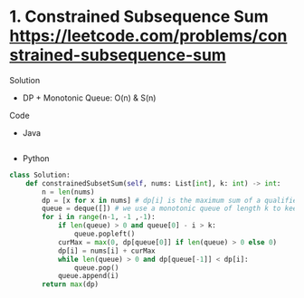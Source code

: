 # 1. Constrained Subsequence Sum https://leetcode.com/problems/constrained-subsequence-sum

Solution

-  DP + Monotonic Queue: O(n) & S(n)

Code

- Java

```java

```

- Python

```python
class Solution:
    def constrainedSubsetSum(self, nums: List[int], k: int) -> int:
        n = len(nums)
        dp = [x for x in nums] # dp[i] is the maximum sum of a qualified subsequence that starts with nums[i]. The transition equation will be: dp[i] = nums[i] + max(0, dp[i+1], dp[i+2], ..., dp[i+k])
        queue = deque([]) # we use a monotonic queue of length k to keep track of max(dp[i+1], dp[i+2], ..., dp[i+k])
        for i in range(n-1, -1 ,-1):
            if len(queue) > 0 and queue[0] - i > k:
                queue.popleft()
            curMax = max(0, dp[queue[0]] if len(queue) > 0 else 0)
            dp[i] = nums[i] + curMax
            while len(queue) > 0 and dp[queue[-1]] < dp[i]:
                queue.pop()
            queue.append(i)
        return max(dp)
```
